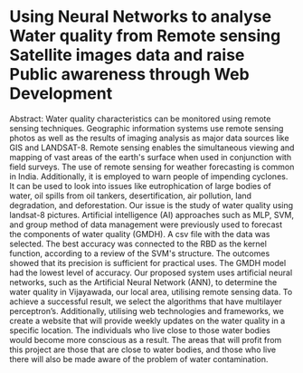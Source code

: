 # Using Neural Networks to analyse Water quality from Remote sensing Satellite images data and raise Public awareness through Web Development
Abstract: 
Water quality characteristics can be monitored using remote sensing techniques. Geographic information systems use remote sensing photos as well as the results of imaging analysis as major data sources like GIS and LANDSAT-8. Remote sensing enables the simultaneous viewing and mapping of vast areas of the earth's surface when used in conjunction with field surveys. The use of remote sensing for weather forecasting is common in India. Additionally, it is employed to warn people of impending cyclones. It can be used to look into issues like eutrophication of large bodies of water, oil spills from oil tankers, desertification, air pollution, land degradation, and deforestation. Our issue is the study of water quality using landsat-8 pictures. Artificial intelligence (AI) approaches such as MLP, SVM, and group method of data management were previously used to forecast the components of water quality (GMDH). A csv file with the data was selected. The best accuracy was connected to the RBD as the kernel function, according to a review of the SVM's structure. The outcomes showed that its precision is sufficient for practical uses. The GMDH model had the lowest level of accuracy. Our proposed system uses artificial neural networks, such as the Artificial Neural Network (ANN), to determine the water quality in Vijayawada, our local area, utilising remote sensing data. To achieve a successful result, we select the algorithms that have multilayer perceptron’s. Additionally, utilising web technologies and frameworks, we create a website that will provide weekly updates on the water quality in a specific location. The individuals who live close to those water bodies would become more conscious as a result. The areas that will profit from this project are those that are close to water bodies, and those who live there will also be made aware of the problem of water contamination.
